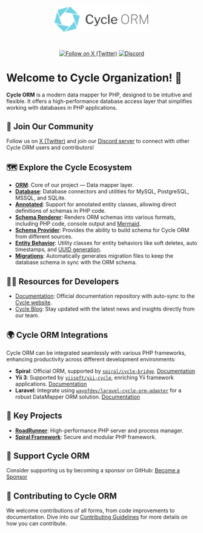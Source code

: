 <div align="center">
    <a href="https://cycle-orm.dev" target="_blank">
        <picture>
            <source media="(prefers-color-scheme: dark)" srcset="https://github.com/cycle/.github/blob/main/logo/words-vector-dark.svg?raw=true">
            <img width="50%" align="center" src="https://github.com/cycle/.github/blob/main/logo/words-vector-light.svg?raw=true" alt="CycleORM Logo">
        </picture>
    </a>
</div>

<br>
<br>

<div align="center">

[![Follow on X (Twitter)](https://img.shields.io/badge/-Follow-black?style=flat-square&logo=X)](https://x.com/intent/follow?screen_name=SpiralPHP)
[![Discord](https://img.shields.io/discord/538114875570913290?style=flat-square&logo=discord&labelColor=7289d9&logoColor=white&color=39456d)](https://discord.gg/spiralphp)

</div>

# Welcome to Cycle Organization! 👋

**Cycle ORM** is a modern data mapper for PHP, designed to be intuitive and flexible. It offers a high-performance database access layer that simplifies working with databases in PHP applications.

## 💬 Join Our Community

Follow us on [X (Twitter)](https://x.com/intent/follow?screen_name=SpiralPHP) and join our [Discord server](https://discord.gg/spiralphp) to connect with other Cycle ORM users and contributors!

## 🗺️ Explore the Cycle Ecosystem

- [**ORM**](https://github.com/cycle/orm): Core of our project — Data mapper layer.
- [**Database**](https://github.com/cycle/database): Database connectors and utilities for MySQL, PostgreSQL, MSSQL, and SQLite.
- [**Annotated**](https://github.com/cycle/annotated): Support for annotated entity classes, allowing direct definitions of schemas in PHP code.
- [**Schema Renderer**](https://github.com/cycle/schema-renderer): Renders ORM schemas into various formats, including PHP code, console output and [Mermaid](https://mermaid.js.org/).
- [**Schema Provider**](https://github.com/cycle/schema-provider): Provides the ability to build schema for Cycle ORM from different sources.
- [**Entity Behavior**](https://github.com/cycle/entity-behavior): Utility classes for entity behaviors like soft deletes, auto timestamps, and [UUID generation](https://cycle-orm.dev/docs/entity-behaviors-uuid).
- [**Migrations**](https://github.com/cycle/migrations): Automatically generates migration files to keep the database schema in sync with the ORM schema.

## 👩‍💻 Resources for Developers

- [Documentation](https://cycle-orm.dev/docs): Official documentation repository with auto-sync to the [Cycle website](https://cycle-orm.dev).
- [Cycle Blog](https://spiral.dev/blog): Stay updated with the latest news and insights directly from our team.

## 🌍 Cycle ORM Integrations

Cycle ORM can be integrated seamlessly with various PHP frameworks, enhancing productivity across different development environments:

- **Spiral**: Official ORM, supported by [`spiral/cycle-bridge`](https://github.com/spiral/cycle-bridge). [Documentation](https://spiral.dev/docs/basics-orm/current/en)
- **Yii 3**: Supported by [`yiisoft/yii-cycle`](https://github.com/yiisoft/yii-cycle), enriching Yii framework applications. [Documentation](https://github.com/yiisoft/yii-cycle)
- **Laravel**: Integrate using [`wayofdev/laravel-cycle-orm-adapter`](https://github.com/wayofdev/laravel-cycle-orm-adapter) for a robust DataMapper ORM solution. [Documentation](https://laravel-cycle-orm-adapter.wayof.dev)

## 🚀 Key Projects

- [**RoadRunner**](https://roadrunner.dev/): High-performance PHP server and process manager.
- [**Spiral Framework**](https://spiral.dev/): Secure and modular PHP framework.

## 🤗 Support Cycle ORM

Consider supporting us by becoming a sponsor on GitHub: [Become a Sponsor](https://github.com/sponsors/cycle)

## 📄 Contributing to Cycle ORM

We welcome contributions of all forms, from code improvements to documentation. Dive into our [Contributing Guidelines](https://github.com/cycle/.github/blob/main/CONTRIBUTING.md) for more details on how you can contribute.
